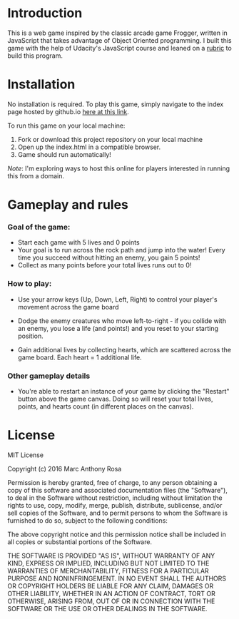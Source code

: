 # Introduction

This is a web game inspired by the classic arcade game Frogger, written in JavaScript that takes advantage of Object Oriented programming. I built this game with the help of Udacity's JavaScript course and leaned on a [rubric](https://review.udacity.com/#!/projects/2696458597/rubric) to build this program.


# Installation
No installation is required. To play this game, simply navigate to the index page hosted by github.io [here at this link](http://marcrosa.me/ladybug-frogger/).

To run this game on your local machine:
1. Fork or download this project repository on your local machine
2. Open up the index.html in a compatible browser.
3. Game should run automatically!

_Note_: I'm exploring ways to host this online for players interested in running this from a domain.

# Gameplay and rules

### Goal of the game:
* Start each game with 5 lives and 0 points
* Your goal is to run across the rock path and jump into the water! Every time you succeed without hitting an enemy, you gain 5 points!
* Collect as many points before your total lives runs out to 0!


### How to play:
* Use your arrow keys (Up, Down, Left, Right) to control your player's movement across the game board

* Dodge the enemy creatures who move left-to-right - if you collide with an enemy, you lose a life (and points!) and you reset to your starting position.
* Gain additional lives by collecting hearts, which are scattered across the game board. Each heart = 1 additional life.

### Other gameplay details
* You're able to restart an instance of your game by clicking the "Restart" button above the game canvas. Doing so will reset your total lives, points, and hearts count (in different places on the canvas).

# License
MIT License

Copyright (c) 2016 Marc Anthony Rosa

Permission is hereby granted, free of charge, to any person obtaining a copy
of this software and associated documentation files (the "Software"), to deal
in the Software without restriction, including without limitation the rights
to use, copy, modify, merge, publish, distribute, sublicense, and/or sell
copies of the Software, and to permit persons to whom the Software is
furnished to do so, subject to the following conditions:

The above copyright notice and this permission notice shall be included in all
copies or substantial portions of the Software.

THE SOFTWARE IS PROVIDED "AS IS", WITHOUT WARRANTY OF ANY KIND, EXPRESS OR
IMPLIED, INCLUDING BUT NOT LIMITED TO THE WARRANTIES OF MERCHANTABILITY,
FITNESS FOR A PARTICULAR PURPOSE AND NONINFRINGEMENT. IN NO EVENT SHALL THE
AUTHORS OR COPYRIGHT HOLDERS BE LIABLE FOR ANY CLAIM, DAMAGES OR OTHER
LIABILITY, WHETHER IN AN ACTION OF CONTRACT, TORT OR OTHERWISE, ARISING FROM,
OUT OF OR IN CONNECTION WITH THE SOFTWARE OR THE USE OR OTHER DEALINGS IN THE
SOFTWARE.
